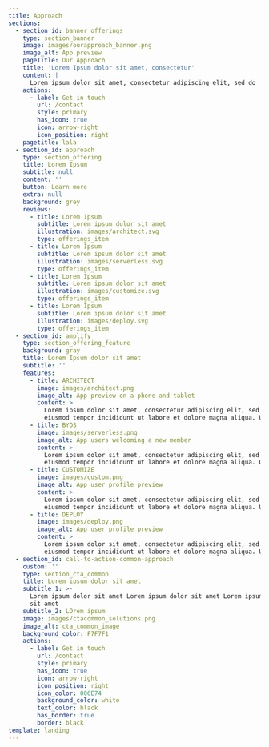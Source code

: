 ```yaml
---
title: Approach
sections:
  - section_id: banner_offerings
    type: section_banner
    image: images/ourapproach_banner.png
    image_alt: App preview
    pageTitle: Our Approach
    title: 'Lorem Ipsum dolor sit amet, consectetur'
    content: |
      Lorem ipsum dolor sit amet, consectetur adipiscing elit, sed do
    actions:
      - label: Get in touch
        url: /contact
        style: primary
        has_icon: true
        icon: arrow-right
        icon_position: right
    pagetitle: lala
  - section_id: approach
    type: section_offering
    title: Lorem Ipsum
    subtitle: null
    content: ''
    button: Learn more
    extra: null
    background: grey
    reviews:
      - title: Lorem Ipsum
        subtitle: Lorem ipsum dolor sit amet
        illustration: images/architect.svg
        type: offerings_item
      - title: Lorem Ipsum
        subtitle: Lorem ipsum dolor sit amet
        illustration: images/serverless.svg
        type: offerings_item
      - title: Lorem Ipsum
        subtitle: Lorem ipsum dolor sit amet
        illustration: images/customize.svg
        type: offerings_item
      - title: Lorem Ipsum
        subtitle: Lorem ipsum dolor sit amet
        illustration: images/deploy.svg
        type: offerings_item
  - section_id: amplify
    type: section_offering_feature
    background: gray
    title: Lorem Ipsum dolor sit amet
    subtitle: ''
    features:
      - title: ARCHITECT
        image: images/architect.png
        image_alt: App preview on a phone and tablet
        content: >
          Lorem ipsum dolor sit amet, consectetur adipiscing elit, sed do
          eiusmod tempor incididunt ut labore et dolore magna aliqua. Ut enim ad
      - title: BYOS
        image: images/serverless.png
        image_alt: App users welcoming a new member
        content: >
          Lorem ipsum dolor sit amet, consectetur adipiscing elit, sed do
          eiusmod tempor incididunt ut labore et dolore magna aliqua. Ut enim ad
      - title: CUSTOMIZE
        image: images/custom.png
        image_alt: App user profile preview
        content: >
          Lorem ipsum dolor sit amet, consectetur adipiscing elit, sed do
          eiusmod tempor incididunt ut labore et dolore magna aliqua. Ut enim ad
      - title: DEPLOY
        image: images/deploy.png
        image_alt: App user profile preview
        content: >
          Lorem ipsum dolor sit amet, consectetur adipiscing elit, sed do
          eiusmod tempor incididunt ut labore et dolore magna aliqua. Ut enim ad
  - section_id: call-to-action-common-approach
    custom: ''
    type: section_cta_common
    title: Lorem ipsum dolor sit amet
    subtitle_1: >-
      Lorem ipsum dolor sit amet Lorem ipsum dolor sit amet Lorem ipsum dolor
      sit amet
    subtitle_2: LOrem ipsum
    image: images/ctacommon_solutions.png
    image_alt: cta_common_image
    background_color: F7F7F1
    actions:
      - label: Get in touch
        url: /contact
        style: primary
        has_icon: true
        icon: arrow-right
        icon_position: right
        icon_color: 006E74
        background_color: white
        text_color: black
        has_border: true
        border: black
template: landing
---
```

